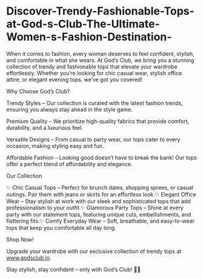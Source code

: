 # Discover-Trendy-Fashionable-Tops-at-God-s-Club-The-Ultimate-Women-s-Fashion-Destination-

When it comes to fashion, every woman deserves to feel confident, stylish, and comfortable in what she wears. At God’s Club, we bring you a stunning collection of trendy and fashionable tops that elevate your wardrobe effortlessly. Whether you’re looking for chic casual wear, stylish office attire, or elegant evening tops, we’ve got you covered!

Why Choose God’s Club?

Trendy Styles – Our collection is curated with the latest fashion trends, ensuring you always stay ahead in the style game.

Premium Quality – We prioritize high-quality fabrics that provide comfort, durability, and a luxurious feel.

Versatile Designs – From casual to party wear, our tops cater to every occasion, making styling easy and fun.

Affordable Fashion – Looking good doesn’t have to break the bank! Our tops offer a perfect blend of affordability and elegance.

Our Collection

✨ Chic Casual Tops – Perfect for brunch dates, shopping sprees, or casual outings. Pair them with jeans or skirts for an effortless look.✨ Elegant Office Wear – Stay stylish at work with our sleek and sophisticated tops that add professionalism to your outfit.✨ Glamorous Party Tops – Shine at every party with our statement tops, featuring unique cuts, embellishments, and flattering fits.✨ Comfy Everyday Wear – Soft, breathable, and easy-to-wear tops that keep you comfortable all day long.

Shop Now!

Upgrade your wardrobe with our exclusive collection of trendy tops at www.godsclub.in.

Stay stylish, stay confident – only with God’s Club! 💃✨

